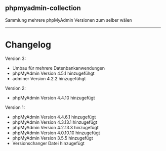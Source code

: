 ## phpmyadmin-collection
Sammlung mehrere phpMyAdmin Versionen zum selber wälen

-------

# Changelog

Version 3:
- Umbau für mehrere Datenbankanwendungen
- phpMyAdmin Version 4.5.1 hinzugefühgt
- adminer Version 4.2.2 hinzugefühgt

Version 2:
- phpMyAdmin Version 4.4.10 hinzugefügt

Version 1:
- phpMyAdmin Version 4.4.6.1 hinzugefügt
- phpMyAdmin Version 4.3.13.1 hinzugefügt
- phpMyAdmin Version 4.2.13.3 hinzugefügt
- phpMyAdmin Version 4.0.10.10 hinzugefügt
- phpMyAdmin Version 3.5.5 hinzugefügt
- Versionschanger Datei hinzugefügt